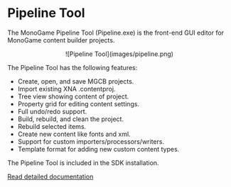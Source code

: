 # Pipeline Tool

The MonoGame Pipeline Tool (Pipeline.exe) is the front-end GUI editor for MonoGame content builder projects.

<p align="center">
![Pipeline Tool](images/pipeline.png)
</p>

The Pipeline Tool has the following features:

  * Create, open, and save MGCB projects.
  * Import existing XNA .contentproj.
  * Tree view showing content of project.
  * Property grid for editing content settings.
  * Full undo/redo support.
  * Build, rebuild, and clean the project.
  * Rebuild selected items.
  * Create new content like fonts and xml.
  * Support for custom importers/processors/writers.
  * Template format for adding new custom content types.

The Pipeline Tool is included in the SDK installation.

[Read detailed documentation](../content/using_pipeline_tool.md)

